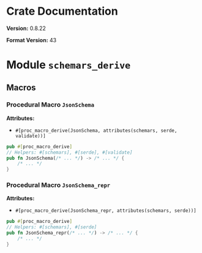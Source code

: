 # Crate Documentation

**Version:** 0.8.22

**Format Version:** 43

# Module `schemars_derive`

## Macros

### Procedural Macro `JsonSchema`

**Attributes:**

- `#[proc_macro_derive(JsonSchema, attributes(schemars, serde, validate))]`

```rust
pub #[proc_macro_derive]
// Helpers: #[schemars], #[serde], #[validate]
pub fn JsonSchema(/* ... */) -> /* ... */ {
    /* ... */
}
```

### Procedural Macro `JsonSchema_repr`

**Attributes:**

- `#[proc_macro_derive(JsonSchema_repr, attributes(schemars, serde))]`

```rust
pub #[proc_macro_derive]
// Helpers: #[schemars], #[serde]
pub fn JsonSchema_repr(/* ... */) -> /* ... */ {
    /* ... */
}
```

